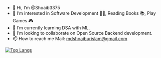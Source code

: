 - 👋 Hi, I’m @Shoaib3375
- 👀 I’m interested in Software Development 👨‍💻, Reading Books 📚, Play Games 🎮
- 🌱 I’m currently learning DSA with ML.
- 💞️ I’m looking to collaborate on Open Source Backend development.
- 📫 How to reach me Mail: mdshoaiburislam@gmail.com <br/>

[![Top Langs](https://github-readme-stats.vercel.app/api/top-langs/?username=shoaib3375&layout=compact)](https://github.com/shoaib3375/github-readme-stats)

<!---
Shoaib3375/Shoaib3375 is a ✨ special ✨ repository because its `README.md` (this file) appears on your GitHub profile.
You can click the Preview link to take a look at your changes.
--->
